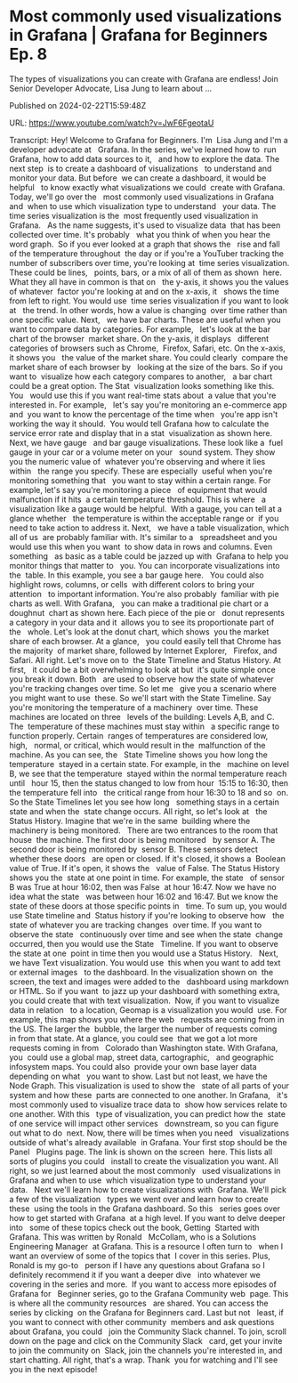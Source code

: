 # Most commonly used visualizations in Grafana | Grafana for Beginners Ep. 8

The types of visualizations you can create with Grafana are endless! Join Senior Developer Advocate, Lisa Jung to learn about ...

Published on 2024-02-22T15:59:48Z

URL: https://www.youtube.com/watch?v=JwF6FgeotaU

Transcript: Hey! Welcome to Grafana for Beginners. I'm 
Lisa Jung and I'm a developer advocate at   Grafana. In the series, we've learned how to 
run Grafana, how to add data sources to it,   and how to explore the data. The next step 
is to create a dashboard of visualizations   to understand and monitor your data. But before 
we can create a dashboard, it would be helpful   to know exactly what visualizations we could 
create with Grafana. Today, we'll go over the   most commonly used visualizations in Grafana and 
when to use which visualization type to understand   your data. The time series visualization is the 
most frequently used visualization in Grafana.   As the name suggests, it's used to visualize data 
that has been collected over time. It's probably   what you think of when you hear the word graph. 
So if you ever looked at a graph that shows the   rise and fall of the temperature throughout 
the day or if you're a YouTuber tracking the   number of subscribers over time, you're looking at 
time series visualization. These could be lines,   points, bars, or a mix of all of them as shown 
here. What they all have in common is that on   the y-axis, it shows you the values of whatever 
factor you're looking at and on the x-axis, it   shows the time from left to right. You would use 
time series visualization if you want to look at   the trend. In other words, how a value is changing 
over time rather than one specific value. Next,   we have bar charts. These are useful when you 
want to compare data by categories. For example,   let's look at the bar chart of the browser 
market share. On the y-axis, it displays   different categories of browsers such as Chrome, 
Firefox, Safari, etc. On the x-axis, it shows you   the value of the market share. You could clearly 
compare the market share of each browser by   looking at the size of the bars. So if you want to 
visualize how each category compares to another,   a bar chart could be a great option. The Stat 
visualization looks something like this. You   would use this if you want real-time stats about 
a value that you're interested in. For example,   let's say you're monitoring an e-commerce app and 
you want to know the percentage of the time when   you're app isn't working the way it should. 
You would tell Grafana how to calculate the   service error rate and display that in a stat 
visualization as shown here. Next, we have gauge   and bar gauge visualizations. These look like a 
fuel gauge in your car or a volume meter on your   sound system. They show you the numeric value of 
whatever you're observing and where it lies within   the range you specify. These are especially 
useful when you're monitoring something that   you want to stay within a certain range. For 
example, let's say you're monitoring a piece   of equipment that would malfunction if it hits 
a certain temperature threshold. This is where   a visualization like a gauge would be helpful. 
With a gauge, you can tell at a glance whether   the temperature is within the acceptable range or 
if you need to take action to address it. Next,   we have a table visualization, which all of us 
are probably familiar with. It's similar to a   spreadsheet and you would use this when you want 
to show data in rows and columns. Even something   as basic as a table could be jazzed up with 
Grafana to help you monitor things that matter to   you. You can incorporate visualizations into the 
table. In this example, you see a bar gauge here.   You could also highlight rows, columns, or cells 
with different colors to bring your attention   to important information. You're also probably 
familiar with pie charts as well. With Grafana,   you can make a traditional pie chart or a doughnut 
chart as shown here. Each piece of the pie or   donut represents a category in your data and it 
allows you to see its proportionate part of the   whole. Let's look at the donut chart, which shows 
you the market share of each browser. At a glance,   you could easily tell that Chrome has the majority 
of market share, followed by Internet Explorer,   Firefox, and Safari. All right. Let's move on to 
the State Timeline and Status History. At first,   it could be a bit overwhelming to look at but 
it's quite simple once you break it down. Both   are used to observe how the state of whatever 
you're tracking changes over time. So let me   give you a scenario where you might want to use 
these. So we'll start with the State Timeline. Say   you're monitoring the temperature of a machinery 
over time. These machines are located on three   levels of the building: Levels A,B, and C. The 
temperature of these machines must stay within   a specific range to function properly. Certain 
ranges of temperatures are considered low, high,   normal, or critical, which would result in the 
malfunction of the machine. As you can see, the   State Timeline shows you how long the temperature 
stayed in a certain state. For example, in the   machine on level B, we see that the temperature 
stayed within the normal temperature reach until   hour 15, then the status changed to low from hour 
15:15 to 16:30, then the temperature fell into   the critical range from hour 16:30 to 18 and so 
on. So the State Timelines let you see how long   something stays in a certain state and when the 
state change occurs. All right, so let's look at   the Status History. Imagine that we're in the same 
building where the machinery is being monitored.   There are two entrances to the room that house 
the machine. The first door is being monitored   by sensor A. The second door is being monitored by 
sensor B. These sensors detect whether these doors   are open or closed. If it's closed, it shows a 
Boolean value of True. If it's open, it shows the   value of False. The Status History shows you the 
state at one point in time. For example, the state   of sensor B was True at hour 16:02, then was False 
at hour 16:47. Now we have no idea what the state   was between hour 16:02 and 16:47. But we know the 
state of these doors at those specific points in   time. To sum up, you would use State timeline and 
Status history if you're looking to observe how   the state of whatever you are tracking changes 
over time. If you want to observe the state   continuously over time and see when the state 
change occurred, then you would use the State   Timeline. If you want to observe the state at one 
point in time then you would use a Status History.   Next, we have Text visualization. You would use 
this when you want to add text or external images   to the dashboard. In the visualization shown on 
the screen, the text and images were added to the   dashboard using markdown or HTML. So if you want 
to jazz up your dashboard with something extra,   you could create that with text visualization. 
Now, if you want to visualize data in relation   to a location, Geomap is a visualization you would 
use. For example, this map shows you where the web   requests are coming from in the US. The larger the 
bubble, the larger the number of requests coming   in from that state. At a glance, you could see 
that we got a lot more requests coming in from   Colorado than Washington state. With Grafana, you 
could use a global map, street data, cartographic,   and geographic infosystem maps. You could also 
provide your own base layer data depending on what   you want to show. Last but not least, we have the 
Node Graph. This visualization is used to show the   state of all parts of your system and how these 
parts are connected to one another. In Grafana,   it's most commonly used to visualize trace data to 
show how services relate to one another. With this   type of visualization, you can predict how the 
state of one service will impact other services   downstream, so you can figure out what to do 
next. Now, there will be times when you need   visualizations outside of what's already available 
in Grafana. Your first stop should be the Panel   Plugins page. The link is shown on the screen 
here. This lists all sorts of plugins you could   install to create the visualization you want. All 
right, so we just learned about the most commonly   used visualizations in Grafana and when to use 
which visualization type to understand your data.   Next we'll learn how to create visualizations with 
Grafana. We'll pick a few of the visualization   types we went over and learn how to create these 
using the tools in the Grafana dashboard. So this   series goes over how to get started with Grafana 
at a high level. If you want to delve deeper into   some of these topics check out the book, Getting 
Started with Grafana. This was written by Ronald   McCollam, who is a Solutions Engineering Manager 
at Grafana. This is a resource I often turn to   when I want an overview of some of the topics that 
I cover in this series. Plus, Ronald is my go-to   person if I have any questions about Grafana so I 
definitely recommend it if you want a deeper dive   into whatever we covering in the series and more. 
If you want to access more episodes of Grafana for   Beginner series, go to the Grafana Community web 
page. This is where all the community resources   are shared. You can access the series by clicking 
on the Grafana for Beginners card. Last but not   least, if you want to connect with other community 
members and ask questions about Grafana, you could   join the Community Slack channel. To join, scroll 
down on the page and click on the Community Slack   card, get your invite to join the community on 
Slack, join the channels you're interested in, and   start chatting. All right, that's a wrap. Thank 
you for watching and I'll see you in the next episode!

